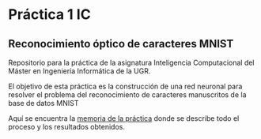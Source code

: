 # Práctica 1 IC
## Reconocimiento óptico de caracteres MNIST

Repositorio para la práctica de la asignatura Inteligencia Computacional del Máster en Ingeniería Informática de la UGR.

El objetivo de esta práctica es la construcción de una red 
neuronal para resolver el problema del reconocimiento de caracteres manuscritos de la
base de datos MNIST

Aquí se encuentra la [memoria de la práctica][link_pdf_viewer] donde se describe todo el proceso y los resultados obtenidos.

[link_pdf_viewer]:https://docs.google.com/viewer?url=https://github.com/ibe16/IC-Keras/raw/main/Memoria%20Redes%20Neuronales.pdf
